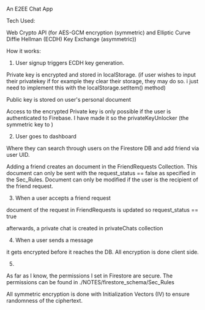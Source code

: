 An E2EE Chat App


Tech Used:

Web Crypto API (for AES-GCM encryption (symmetric) and Elliptic Curve Diffie Hellman (ECDH) Key Exchange (asymmetric))

How it works:

1. User signup triggers ECDH key generation. 

Private key is encrypted and stored in localStorage. (if user wishes to input their privatekey if for example they clear their storage, they may do so. i just need to implement this with the localStorage.setItem() method)

Public key is stored on user's personal document

Access to the encrypted Private key is only possible if the user is authenticated to Firebase. I have made it so the privateKeyUnlocker (the symmetric key to )

2. User goes to dashboard

Where they can search through users on the Firestore DB and add friend via user UID.

Adding a friend creates an document in the FriendRequests Collection. This document can only be sent with the request_status == false as specified in the Sec_Rules. Document can only be modified if the user is the recipient of the friend request.

3. When a user accepts a friend request

document of the request in FriendRequests is updated so request_status == true

afterwards, a private chat is created in privateChats collection

4. When a user sends a message

it gets encrypted before it reaches the DB. All encryption is done client side.

5. 


As far as I know, the permissions I set in Firestore are secure. The permissions can be found in ./NOTES/firestore_schema/Sec_Rules


All symmetric encryption is done with Initialization Vectors (IV) to ensure randomness of the ciphertext.



